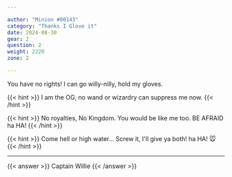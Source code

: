 ```yaml
---

author: "Minion #00143"
category: "Thanks I Glove it"
date: 2024-08-30
gear: 2
question: 2
weight: 2220
zone: 2

---
```


You have no rights! I can go willy-nilly, hold my gloves.

{{< hint >}} I am the OG, no wand or wizardry can suppress me now. {{< /hint >}}

{{< hint >}} No royalties, No Kingdom. You would be like me too. BE AFRAID ha HA! {{< /hint >}}

{{< hint >}} Come hell or high water... Screw it, I'll give ya both! ha HA! 🐭 {{< /hint >}}

---

{{< answer >}} Captain Willie {{< /answer >}}

